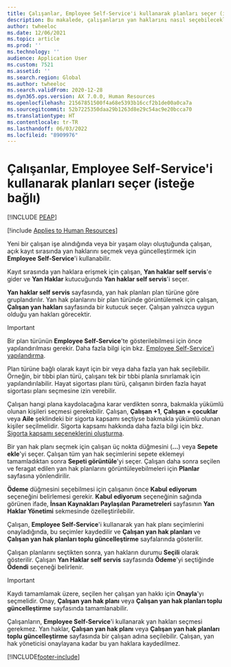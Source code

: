 ```yaml
---
title: Çalışanlar, Employee Self-Service'i kullanarak planları seçer (isteğe bağlı)
description: Bu makalede, çalışanların yan haklarını nasıl seçebilecekleri veya güncelleştirebilecekleri açıklanmaktadır.
author: twheeloc
ms.date: 12/06/2021
ms.topic: article
ms.prod: ''
ms.technology: ''
audience: Application User
ms.custom: 7521
ms.assetid: ''
ms.search.region: Global
ms.author: twheeloc
ms.search.validFrom: 2020-12-28
ms.dyn365.ops.version: AX 7.0.0, Human Resources
ms.openlocfilehash: 21567851500f4a68e5393b16ccf2b1de00a0ca7a
ms.sourcegitcommit: 52b7225350daa29b1263d8e29c54ac9e20bcca70
ms.translationtype: HT
ms.contentlocale: tr-TR
ms.lasthandoff: 06/03/2022
ms.locfileid: "8909976"
---
```

# <a name="employees-select-plans-by-using-employee-self-service-optional"></a>Çalışanlar, Employee Self-Service'i kullanarak planları seçer (isteğe bağlı)


[!INCLUDE [PEAP](../includes/peap-2.md)]

[!include [Applies to Human Resources](../includes/applies-to-hr.md)]

Yeni bir çalışan işe alındığında veya bir yaşam olayı oluştuğunda çalışan, açık kayıt sırasında yan haklarını seçmek veya güncelleştirmek için **Employee Self-Service**'i kullanabilir.

Kayıt sırasında yan haklara erişmek için çalışan, **Yan haklar self servis**'e gider ve **Yan Haklar** kutucuğunda **Yan haklar self servis**'i seçer.

**Yan haklar self servis** sayfasında, yan hak planları plan türüne göre gruplandırılır. Yan hak planlarını bir plan türünde görüntülemek için çalışan, **Çalışan yan hakları** sayfasında bir kutucuk seçer. Çalışan yalnızca uygun olduğu yan hakları görecektir.

> [!IMPORTANT]
> Bir plan türünün **Employee Self-Service**'te gösterilebilmesi için önce yapılandırılması gerekir. Daha fazla bilgi için bkz. [Employee Self-Service'i yapılandırma](/dynamics365/human-resources/hr-benefits-setup-employee-self-service).

Plan türüne bağlı olarak kayıt için bir veya daha fazla yan hak seçilebilir. Örneğin, bir tıbbi plan türü, çalışanı tek bir tıbbi planla sınırlamak için yapılandırılabilir. Hayat sigortası planı türü, çalışanın birden fazla hayat sigortası planı seçmesine izin verebilir.

Çalışan hangi plana kaydolacağına karar verdikten sonra, bakmakla yükümlü olunan kişileri seçmesi gerekebilir. Çalışan, **Çalışan +1**, **Çalışan + çocuklar** veya **Aile** şeklindeki bir sigorta kapsamı seçtiyse bakmakla yükümlü olunan kişiler seçilmelidir. Sigorta kapsamı hakkında daha fazla bilgi için bkz. [Sigorta kapsamı seçeneklerini oluşturma](/dynamics365/human-resources/hr-benefits-setup-coverage-options).

Bir yan hak planı seçmek için çalışan üç nokta düğmesini (**...**) veya **Sepete ekle**'yi seçer. Çalışan tüm yan hak seçimlerini sepete eklemeyi tamamladıktan sonra **Sepeti görüntüle**'yi seçer. Çalışan daha sonra seçilen ve feragat edilen yan hak planlarını görüntüleyebilmeleri için **Planlar** sayfasına yönlendirilir.

**Ödeme** düğmesini seçebilmesi için çalışanın önce **Kabul ediyorum** seçeneğini belirlemesi gerekir. **Kabul ediyorum** seçeneğinin sağında görünen ifade, **İnsan Kaynakları Paylaşılan Parametreleri** sayfasının **Yan Haklar Yönetimi** sekmesinde özelleştirilebilir.

Çalışan, **Employee Self-Service**'i kullanarak yan hak planı seçimlerini onayladığında, bu seçimler kaydedilir ve **Çalışan yan hak planları** ve **Çalışan yan hak planları toplu güncelleştirme** sayfalarında gösterilir.

Çalışan planlarını seçtikten sonra, yan hakların durumu **Seçili** olarak gösterilir. Çalışan **Yan Haklar self servis** sayfasında **Ödeme**'yi seçtiğinde **Ödendi** seçeneği belirlenir.

> [!IMPORTANT]
> Kaydı tamamlamak üzere, seçilen her çalışan yan hakkı için **Onayla**'yı seçmelidir. Onay, **Çalışan yan hak planı** veya **Çalışan yan hak planları toplu güncelleştirme** sayfasında tamamlanabilir.
>

Çalışanların, **Employee Self-Service**'i kullanarak yan hakları seçmesi gerekmez. Yan haklar, **Çalışan yan hak planı** veya **Çalışan yan hak planları toplu güncelleştirme** sayfasında bir çalışan adına seçilebilir. Çalışan, yan hak yöneticisi onaylayana kadar bu yan haklara kaydedilmez.

[!INCLUDE[footer-include](../includes/footer-banner.md)]
